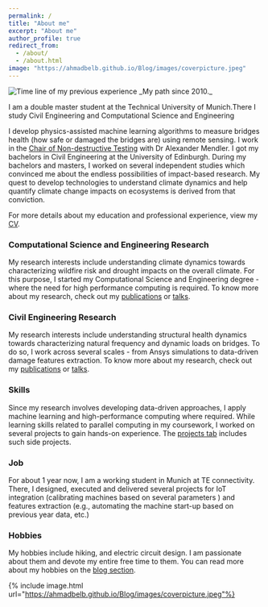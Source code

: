 ```yaml
---
permalink: /
title: "About me"
excerpt: "About me"
author_profile: true
redirect_from: 
  - /about/
  - /about.html
image: "https://ahmadbelb.github.io/Blog/images/coverpicture.jpeg"
---
```


<picture>
    <source media="(min-width: 800px)" srcset="https://ahmadbelb.github.io/Blog/images/timespent_wide.jpg">
    <img src="https://ahmadbelb.github.io/Blog/images/timespent.jpg" alt="Time line of my previous experience">
</picture>
_My path since 2010._

<!-- I am looking for an internship for the summer of 2021. I am eager to apply my skills in developing data-driven geospatial models to solve your problems! 

My skills include- 

1. Developing physics-guided deep learning models (marrying mechanistic principles with empirical methods)
2. Geospatial analytics
3. Hypothesis testing (including causal inference) 

I am open to work remotely from Stanford, CA. Interested or know anyone who might be interested in hiring me? [Please email me.](mailto:kkrao@stanford.edu) -->

I am a double master student at the Technical University of Munich.There I study Civil Engineering and Computational Science and Engineering

I develop physics-assisted machine learning algorithms to measure bridges health (how safe or damaged the bridges are) using remote sensing. I work in the <a href="https://www.bgu.tum.de/en/cbm/chair-of-non-destructive-testing-ndt/" target="_blank">Chair of Non-destructive Testing</a> with Dr Alexander Mendler. I got my bachelors in Civil Engineering at the University of Edinburgh. During my bachelors and masters, I worked on several independent studies which convinced me about the endless possibilities of impact-based research. My quest to develop technologies to understand climate dynamics and help quantify climate change impacts on ecosystems is derived from that conviction. 

For more details about my education and professional experience, view my [CV](https://ahmadbelb.github.io/Blog/cv/). 
<!-- <picture>
    <source media="(min-width: 600px)" srcset="/images/timespent_wide.jpg">
    <img src="/images/timespent.jpg" alt="Plot showing time spent various activities in the last 10 years. Coursework:40%, Job:25%, Research: 25%, Hobbies: 10%">
</picture>
_My path viewed through a lens of sustainability._
 -->
 ### Computational Science and Engineering Research
 
 My research interests include understanding climate dynamics towards characterizing wildfire risk and drought impacts on the overall climate. For this purpose, I started my Computational Science and Engineering degree - where the need for high performance computing is required. To know more about my research, check out my [publications](https://ahmadbelb.github.io/Blog/publications/) or [talks](https://ahmadbelb.github.io/Blog/talks/). 
 
 
### Civil Engineering Research

My research interests include understanding structural health dynamics towards characterizing natural frequency and dynamic loads on bridges. To do so, I work across several scales - from Ansys simulations to data-driven damage features extraction. To know more about my research, check out my [publications](https://ahmadbelb.github.io/Blog/publications/) or [talks](https://ahmadbelb.github.io/Blog/talks/). 

### Skills

Since my research involves developing data-driven approaches, I apply machine learning and high-performance computing where required. While learning skills related to parallel computing in my coursework, I worked on several projects to gain hands-on experience. The [projects tab](https://ahmadbelb.github.io/Blog/projects/) includes such side projects.



### Job

For about 1 year now, I am a working student in Munich at TE connectivity. There, I designed, executed and delivered several projects for IoT integration (calibrating machines based on several parameters ) and features extraction (e.g., automating the machine start-up based on previous year data, etc.)

### Hobbies

My hobbies include hiking, and electric circuit design. I am passionate about them and devote my entire free time to them. You can read more about my hobbies on the [blog section](https://ahmadbelb.github.io/Blog/blog/). 

{% include image.html url="https://ahmadbelb.github.io/Blog/images/coverpicture.jpeg"%}

